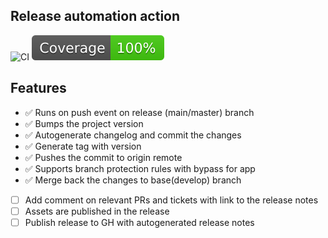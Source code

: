 ## Release automation action

![CI](https://github.com/talview/release-action/actions/workflows/ci.yml/badge.svg)
[![Coverage](./badges/coverage.svg)](./badges/coverage.svg)

## Features

- ✅ Runs on push event on release (main/master) branch
- ✅ Bumps the project version
- ✅ Autogenerate changelog and commit the changes
- ✅ Generate tag with version
- ✅ Pushes the commit to origin remote
- ✅ Supports branch protection rules with bypass for app
- ✅ Merge back the changes to base(develop) branch
- [ ] Add comment on relevant PRs and tickets with link to the release notes
- [ ] Assets are published in the release
- [ ] Publish release to GH with autogenerated release notes
